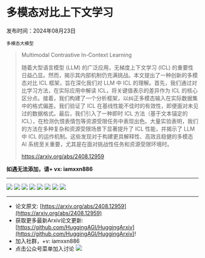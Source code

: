# 多模态对比上下文学习
发布时间：2024年08月23日

`多模态大模型`
> Multimodal Contrastive In-Context Learning
>
> 随着大型语言模型 (LLM) 的广泛应用，无梯度上下文学习 (ICL) 的重要性日益凸显。然而，揭示其内部机制仍充满挑战。本文提出了一种创新的多模态对比 ICL 框架，旨在深化我们对 LLM 中 ICL 的理解。首先，我们通过对比学习方法，在实际应用中解读 ICL，将关键值表示的差异作为 ICL 的核心区分点。接着，我们构建了一个分析框架，以纠正多模态输入在实际数据集中的格式偏差。我们验证了 ICL 在基线性能不佳时的有效性，即便面对未见过的数据格式。最后，我们引入了一种即时 ICL 方法（基于文本锚定的 ICL），在检测仇恨表情包等资源受限任务中表现出色。大量实验表明，我们的方法在多种复杂和资源受限场景下显著提升了 ICL 性能，并揭示了 LLM 中 ICL 的运作机制。这些发现对于构建更具解释性、高效且稳健的多模态 AI 系统至关重要，尤其是在面对挑战性任务和资源受限环境时。
>
> https://arxiv.org/abs/2408.12959

**如遇无法添加，请+ vx: iamxxn886**
<hr />

![](https://raw.githubusercontent.com/HuggingAGI/HuggingArxiv/main/paper_images/2408.12959/x1.png)
![](https://raw.githubusercontent.com/HuggingAGI/HuggingArxiv/main/paper_images/2408.12959/x2.png)
![](https://raw.githubusercontent.com/HuggingAGI/HuggingArxiv/main/paper_images/2408.12959/x3.png)
![](https://raw.githubusercontent.com/HuggingAGI/HuggingArxiv/main/paper_images/2408.12959/x4.png)
![](https://raw.githubusercontent.com/HuggingAGI/HuggingArxiv/main/paper_images/2408.12959/x5.png)
![](https://raw.githubusercontent.com/HuggingAGI/HuggingArxiv/main/paper_images/2408.12959/x6.png)
![](https://raw.githubusercontent.com/HuggingAGI/HuggingArxiv/main/paper_images/2408.12959/x7.png)
![](https://raw.githubusercontent.com/HuggingAGI/HuggingArxiv/main/paper_images/2408.12959/x8.png)

<hr />

- 论文原文: [https://arxiv.org/abs/2408.12959](https://arxiv.org/abs/2408.12959)
- 获取更多最新Arxiv论文更新: [https://github.com/HuggingAGI/HuggingArxiv](https://github.com/HuggingAGI/HuggingArxiv)!
- 加入社群，+v: iamxxn886
- 点击公众号菜单加入讨论
![](https://raw.githubusercontent.com/HuggingAGI/wx_assets/main/2024/07/31/1722434818326-94339e92-22f1-4472-9d27-fed232f70b5d.jpeg)
